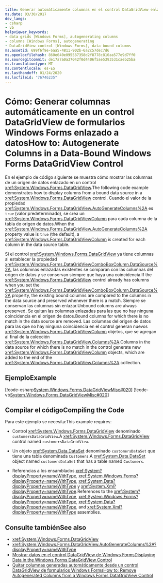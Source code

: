 ```yaml
---
title: Generar automáticamente columnas en el control DataGridView enlazado a datos
ms.date: 03/30/2017
dev_langs:
- csharp
- vb
helpviewer_keywords:
- data grids [Windows Forms], autogenerating columns
- columns [Windows Forms], autogenerating
- DataGridView control [Windows Forms], data-bound columns
ms.assetid: 699f6f9e-6aa5-4811-902b-6a2c57dec7d6
ms.openlocfilehash: 860e640e095537358d2f8778c810aa577e9d7ff0
ms.sourcegitcommit: de17a7a0a37042f0d4406f5ae5393531caeb25ba
ms.translationtype: MT
ms.contentlocale: es-ES
ms.lasthandoff: 01/24/2020
ms.locfileid: "76746235"
---
```

# <a name="how-to-autogenerate-columns-in-a-data-bound-windows-forms-datagridview-control"></a><span data-ttu-id="31ea4-102">Cómo: Generar columnas automáticamente en un control DataGridView de formularios Windows Forms enlazado a datos</span><span class="sxs-lookup"><span data-stu-id="31ea4-102">How to: Autogenerate Columns in a Data-Bound Windows Forms DataGridView Control</span></span>
<span data-ttu-id="31ea4-103">En el ejemplo de código siguiente se muestra cómo mostrar las columnas de un origen de datos enlazado en un control <xref:System.Windows.Forms.DataGridView>.</span><span class="sxs-lookup"><span data-stu-id="31ea4-103">The following code example demonstrates how to display columns from a bound data source in a <xref:System.Windows.Forms.DataGridView> control.</span></span> <span data-ttu-id="31ea4-104">Cuando el valor de la propiedad <xref:System.Windows.Forms.DataGridView.AutoGenerateColumns%2A> es `true` (valor predeterminado), se crea un <xref:System.Windows.Forms.DataGridViewColumn> para cada columna de la tabla de origen de datos.</span><span class="sxs-lookup"><span data-stu-id="31ea4-104">When the <xref:System.Windows.Forms.DataGridView.AutoGenerateColumns%2A> property value is `true` (the default), a <xref:System.Windows.Forms.DataGridViewColumn> is created for each column in the data source table.</span></span>  
  
 <span data-ttu-id="31ea4-105">Si el control <xref:System.Windows.Forms.DataGridView> ya tiene columnas al establecer la propiedad <xref:System.Windows.Forms.DataGridViewComboBoxColumn.DataSource%2A>, las columnas enlazadas existentes se comparan con las columnas del origen de datos y se conservan siempre que haya una coincidencia.</span><span class="sxs-lookup"><span data-stu-id="31ea4-105">If the <xref:System.Windows.Forms.DataGridView> control already has columns when you set the <xref:System.Windows.Forms.DataGridViewComboBoxColumn.DataSource%2A> property, the existing bound columns are compared to the columns in the data source and preserved whenever there is a match.</span></span> <span data-ttu-id="31ea4-106">Siempre se conservan las columnas sin enlazar.</span><span class="sxs-lookup"><span data-stu-id="31ea4-106">Unbound columns are always preserved.</span></span> <span data-ttu-id="31ea4-107">Se quitan las columnas enlazadas para las que no hay ninguna coincidencia en el origen de datos.</span><span class="sxs-lookup"><span data-stu-id="31ea4-107">Bound columns for which there is no match in the data source are removed.</span></span> <span data-ttu-id="31ea4-108">Las columnas del origen de datos para las que no hay ninguna coincidencia en el control generan nuevos <xref:System.Windows.Forms.DataGridViewColumn> objetos, que se agregan al final de la colección <xref:System.Windows.Forms.DataGridView.Columns%2A>.</span><span class="sxs-lookup"><span data-stu-id="31ea4-108">Columns in the data source for which there is no match in the control generate new <xref:System.Windows.Forms.DataGridViewColumn> objects, which are added to the end of the <xref:System.Windows.Forms.DataGridView.Columns%2A> collection.</span></span>  
  
## <a name="example"></a><span data-ttu-id="31ea4-109">Ejemplo</span><span class="sxs-lookup"><span data-stu-id="31ea4-109">Example</span></span>  
 [!code-csharp[System.Windows.Forms.DataGridViewMisc#020](~/samples/snippets/csharp/VS_Snippets_Winforms/System.Windows.Forms.DataGridViewMisc/CS/datagridviewmisc.cs#020)]
 [!code-vb[System.Windows.Forms.DataGridViewMisc#020](~/samples/snippets/visualbasic/VS_Snippets_Winforms/System.Windows.Forms.DataGridViewMisc/VB/datagridviewmisc.vb#020)]  
  
## <a name="compiling-the-code"></a><span data-ttu-id="31ea4-110">Compilar el código</span><span class="sxs-lookup"><span data-stu-id="31ea4-110">Compiling the Code</span></span>  
 <span data-ttu-id="31ea4-111">Para este ejemplo se necesita:</span><span class="sxs-lookup"><span data-stu-id="31ea4-111">This example requires:</span></span>  
  
- <span data-ttu-id="31ea4-112">Control <xref:System.Windows.Forms.DataGridView> denominado `customersDataGridView`.</span><span class="sxs-lookup"><span data-stu-id="31ea4-112">A <xref:System.Windows.Forms.DataGridView> control named `customersDataGridView`.</span></span>  
  
- <span data-ttu-id="31ea4-113">Un objeto <xref:System.Data.DataSet> denominado `customersDataSet` que tiene una tabla denominada `Customers`.</span><span class="sxs-lookup"><span data-stu-id="31ea4-113">A <xref:System.Data.DataSet> object named `customersDataSet` that has a table named `Customers`.</span></span>  
  
- <span data-ttu-id="31ea4-114">Referencias a los ensamblados <xref:System?displayProperty=nameWithType>, <xref:System.Windows.Forms?displayProperty=nameWithType>, <xref:System.Data?displayProperty=nameWithType> y <xref:System.Xml?displayProperty=nameWithType>.</span><span class="sxs-lookup"><span data-stu-id="31ea4-114">References to the <xref:System?displayProperty=nameWithType>, <xref:System.Windows.Forms?displayProperty=nameWithType>, <xref:System.Data?displayProperty=nameWithType>, and <xref:System.Xml?displayProperty=nameWithType> assemblies.</span></span>  
  
## <a name="see-also"></a><span data-ttu-id="31ea4-115">Consulte también</span><span class="sxs-lookup"><span data-stu-id="31ea4-115">See also</span></span>

- <xref:System.Windows.Forms.DataGridView>
- <xref:System.Windows.Forms.DataGridView.AutoGenerateColumns%2A?displayProperty=nameWithType>
- [<span data-ttu-id="31ea4-116">Mostrar datos en el control DataGridView de Windows Forms</span><span class="sxs-lookup"><span data-stu-id="31ea4-116">Displaying Data in the Windows Forms DataGridView Control</span></span>](displaying-data-in-the-windows-forms-datagridview-control.md)
- [<span data-ttu-id="31ea4-117">Quitar columnas generadas automáticamente desde un control DataGridView de formularios Windows Forms</span><span class="sxs-lookup"><span data-stu-id="31ea4-117">How to: Remove Autogenerated Columns from a Windows Forms DataGridView Control</span></span>](remove-autogenerated-columns-from-a-wf-datagridview-control.md)
